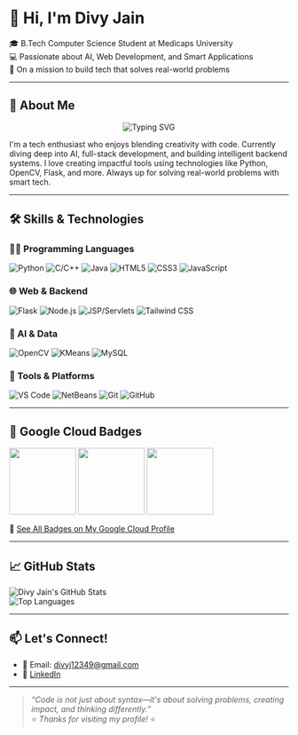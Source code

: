# 👋 Hi, I'm Divy Jain

🎓 B.Tech Computer Science Student at Medicaps University  
💻 Passionate about AI, Web Development, and Smart Applications  
🚀 On a mission to build tech that solves real-world problems

---

## 🧠 About Me

<p align="center">
  <img src="https://readme-typing-svg.demolab.com?font=Fira+Code&size=22&pause=1000&color=00FF00&center=true&vCenter=true&width=900&lines=Hi%2C+I'm+Divy+Jain.;3rd+Year+CS+Student+%40+Medi-Caps+University.;AI+%7C+Web+Dev+%7C+Backend+%7C+OpenCV+Geek.;On+a+mission+to+solve+real-world+tech+challenges!" alt="Typing SVG" />
</p>

I'm a tech enthusiast who enjoys blending creativity with code. Currently diving deep into AI, full-stack development, and building intelligent backend systems. I love creating impactful tools using technologies like Python, OpenCV, Flask, and more. Always up for solving real-world problems with smart tech.

---

## 🛠️ Skills & Technologies

### 👨‍💻 Programming Languages  
![Python](https://img.shields.io/badge/-Python-3776AB?style=flat&logo=python&logoColor=white)
![C/C++](https://img.shields.io/badge/-C/C++-00599C?style=flat&logo=c&logoColor=white)
![Java](https://img.shields.io/badge/-Java-007396?style=flat&logo=java&logoColor=white)
![HTML5](https://img.shields.io/badge/-HTML5-E34F26?style=flat&logo=html5&logoColor=white)
![CSS3](https://img.shields.io/badge/-CSS3-1572B6?style=flat&logo=css3&logoColor=white)
![JavaScript](https://img.shields.io/badge/-JavaScript-F7DF1E?style=flat&logo=javascript&logoColor=black)

### 🌐 Web & Backend  
![Flask](https://img.shields.io/badge/-Flask-000000?style=flat&logo=flask&logoColor=white)
![Node.js](https://img.shields.io/badge/-Node.js-339933?style=flat&logo=node.js&logoColor=white)
![JSP/Servlets](https://img.shields.io/badge/-JSP%2FServlets-lightgrey?style=flat)
![Tailwind CSS](https://img.shields.io/badge/-TailwindCSS-38B2AC?style=flat&logo=tailwind-css&logoColor=white)

### 🧠 AI & Data  
![OpenCV](https://img.shields.io/badge/-OpenCV-5C3EE8?style=flat&logo=opencv&logoColor=white)
![KMeans](https://img.shields.io/badge/-KMeans-007ACC?style=flat)
![MySQL](https://img.shields.io/badge/-MySQL-4479A1?style=flat&logo=mysql&logoColor=white)

### 🔧 Tools & Platforms  
![VS Code](https://img.shields.io/badge/-VSCode-007ACC?style=flat&logo=visual-studio-code&logoColor=white)
![NetBeans](https://img.shields.io/badge/-NetBeans-1B6AC6?style=flat)
![Git](https://img.shields.io/badge/-Git-F05032?style=flat&logo=git&logoColor=white)
![GitHub](https://img.shields.io/badge/-GitHub-181717?style=flat&logo=github&logoColor=white)

---

## 📜 Google Cloud Badges

<p float="left">
  <img src="https://cdn.qwiklabs.com/Vs5lwoywGjpdqDAwpa0BZsp9Rdokv2NiozwkXyf3YlY%3D" width="120"/>
  <img src="https://cdn.qwiklabs.com/jEaMz3%2BT%2BJO9CP5uszhIsS2KouVx3ypgDh2%2BvL0Sx%2FM%3D" width="120"/>
  <img src="https://cdn.qwiklabs.com/ekXAQNUukXGsBzIAozJKF%2FxfN27PDqYf8KJ%2BsHQOtog%3D" width="120"/>
</p>

🔗 [See All Badges on My Google Cloud Profile](https://www.cloudskillsboost.google/public_profiles/d3db6cbd-19fb-474d-aed1-528cb91e7d07)

---

## 📈 GitHub Stats

![Divy Jain's GitHub Stats](https://github-readme-stats.vercel.app/api?username=Divyjain0212&show_icons=true&theme=radical)  
![Top Languages](https://github-readme-stats.vercel.app/api/top-langs/?username=Divyjain0212&layout=compact&theme=radical&cache_seconds=60)

---

## 📫 Let's Connect!

- 📧 Email: divyj12349@gmail.com  
- 💼 [LinkedIn](https://www.linkedin.com/in/divy-jain-331a5430a/)

---

> *“Code is not just about syntax—it's about solving problems, creating impact, and thinking differently.”*  
⭐ *Thanks for visiting my profile!* ⭐
